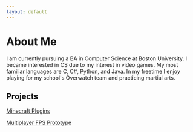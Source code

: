 ```yaml
---
layout: default
---
```


# About Me
I am currently pursuing a BA in Computer Science at Boston University. I became interested in CS due to my interest in video games. My most familiar languages are C, C#, Python, and Java. In my freetime I enjoy playing for my school's Overwatch team and practicing martial arts.

## Projects
[Minecraft Plugins](https://github.com/gavin-y-tan/MinecraftPlugins)

[Multiplayer FPS Prototype](https://github.com/gavin-y-tan/UnityGameTestFiles)
